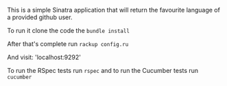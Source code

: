 This is a simple Sinatra application that will return the favourite language of a provided github user.

To run it clone the code the `bundle install`

After that's complete run `rackup config.ru`

And visit: 'localhost:9292'

To run the RSpec tests run `rspec` and to run the Cucumber tests run `cucumber`

